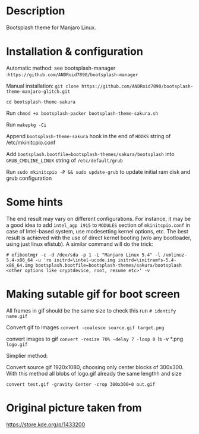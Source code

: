 # Description
Bootsplash theme for Manjaro Linux. 

# Installation & configuration

Automatic method:
see bootsplash-manager :`https://github.com/ANDRoid7890/bootsplash-manager`

Manual installation:
`git clone https://github.com/ANDRoid7890/bootsplash-theme-manjaro-glitch.git`

`cd bootsplash-theme-sakura`

Run `chmod +x bootsplash-packer bootsplash-theme-sakura.sh`

Run `makepkg -Ci`

Append `bootsplash-theme-sakura` hook in the end of `HOOKS` string of /etc/mkinitcpio.conf

Add `bootsplash.bootfile=bootsplash-themes/sakura/bootsplash` into `GRUB_CMDLINE_LINUX` string of `/etc/default/grub`

Run `sudo mkinitcpio -P && sudo update-grub` to update initial ram disk and grub configuration


# Some hints

The end result may vary on different configurations. For instance, it may be a good idea to add `intel_agp i915` to `MODULES` section of `mkinitcpio.conf` in case of Intel-based system, use modesetting kernel options, etc. The best result is achieved with the use of direct kernel booting (w/o any bootloader, using just linux efistub). A similar command will do the trick:

`# efibootmgr -c -d /dev/sda -p 1 -L "Manjaro Linux 5.4" -l /vmlinuz-5.4-x86_64 -u 'ro initrd=\intel-ucode.img initrd=\initramfs-5.4-x86_64.img bootsplash.bootfile=bootsplash-themes/sakura/bootsplash <other options like cryptdevice, root, resume etc>' -v`

# Making sutable gif for boot screen

All frames in gif should be the same size to check this run `# identify name.gif`

Convert gif to images `convert -coalesce source.gif target.png`

convert images to gif `convert -resize 70% -delay 7 -loop 0 `ls -v *.png` logo.gif`

Simplier method:

Convert source gif 1920x1080, choosing only center blocks of 300x300.
With this method all blobs of logo.gif already the same lengthh and size

`convert test.gif -gravity Center -crop 300x300+0 out.gif`

# Original picture taken from
https://store.kde.org/p/1433200
